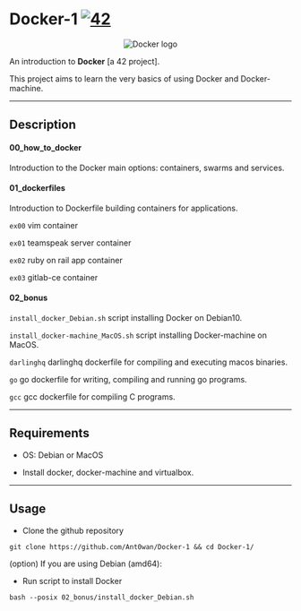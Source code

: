 # Docker-1 [![42](https://i.imgur.com/9NXfcit.jpg)](i.imgur.com/9NXfcit.jpg)

<p align="center">
<img src="https://i.imgur.com/r7z0QOR.png" alt="Docker logo" />
</p>

An introduction to **Docker** [a 42 project].

This project aims to learn the very basics of using Docker and Docker-machine.

---

## Description

#### 00_how_to_docker

Introduction to the Docker main options: containers, swarms and services.

#### 01_dockerfiles

Introduction to Dockerfile building containers for applications.

`ex00` vim container

`ex01` teamspeak server container

`ex02` ruby on rail app container

`ex03` gitlab-ce container

#### 02_bonus

`install_docker_Debian.sh` script installing Docker on Debian10.

`install_docker-machine_MacOS.sh` script installing Docker-machine on MacOS.

`darlinghq` darlinghq dockerfile for compiling and executing macos binaries.

`go` go dockerfile for writing, compiling and running go programs.

`gcc` gcc dockerfile for compiling C programs.

---

## Requirements

- OS: Debian or MacOS

- Install docker, docker-machine and virtualbox.

---

## Usage

- Clone the github repository

```shell=
git clone https://github.com/Ant0wan/Docker-1 && cd Docker-1/
```

(option) If you are using Debian (amd64):

- Run script to install Docker

```shell=
bash --posix 02_bonus/install_docker_Debian.sh
```
